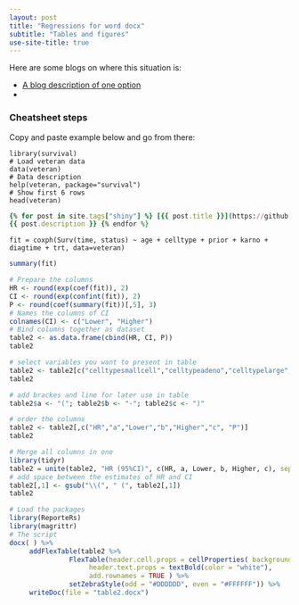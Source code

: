 ```yaml
---
layout: post
title: "Regressions for word docx"
subtitle: "Tables and figures"
use-site-title: true
---
```


Here are some blogs on where this situation is:

- [A blog description of one option](https://datascienceplus.com/how-to-export-regression-results-from-r-to-ms-word/)
- 

### Cheatsheet  steps

Copy and paste example below and go from there:

```{r}## Load survival package
library(survival)
# Load veteran data
data(veteran)
# Data description
help(veteran, package="survival")
# Show first 6 rows
head(veteran)
```

```ruby
{% for post in site.tags["shiny"] %} [{{ post.title }}](https://github.com/davan690/beech-forest-dynamics/blob/master/{{ post.url }}) ({{ post.date | date_to_string }})
{{ post.description }} {% endfor %}
```

```{r}# Fit the COX model
fit = coxph(Surv(time, status) ~ age + celltype + prior + karno + diagtime + trt, data=veteran)
```

```R
summary(fit)
```

```R
# Prepare the columns
HR <- round(exp(coef(fit)), 2)
CI <- round(exp(confint(fit)), 2)
P <- round(coef(summary(fit))[,5], 3)
# Names the columns of CI
colnames(CI) <- c("Lower", "Higher")
# Bind columns together as dataset
table2 <- as.data.frame(cbind(HR, CI, P))
table2
```

```R
# select variables you want to present in table
table2 <- table2[c("celltypesmallcell","celltypeadeno","celltypelarge","trt"),]
table2
```

```R
# add brackes and line for later use in table
table2$a <- "("; table2$b <- "-"; table2$c <- ")"

# order the columns
table2 <- table2[,c("HR","a","Lower","b","Higher","c", "P")]
table2
```

```R
# Merge all columns in one
library(tidyr)
table2 = unite(table2, "HR (95%CI)", c(HR, a, Lower, b, Higher, c), sep = "", remove=T)
# add space between the estimates of HR and CI
table2[,1] <- gsub("\\(", " (", table2[,1])
table2
```

```R
# Load the packages
library(ReporteRs)
library(magrittr)
# The script
docx( ) %>% 
     addFlexTable(table2 %>%
               FlexTable(header.cell.props = cellProperties( background.color = "#003366"),
                    header.text.props = textBold(color = "white"),
                    add.rownames = TRUE ) %>%
               setZebraStyle(odd = "#DDDDDD", even = "#FFFFFF")) %>%
     writeDoc(file = "table2.docx")
```